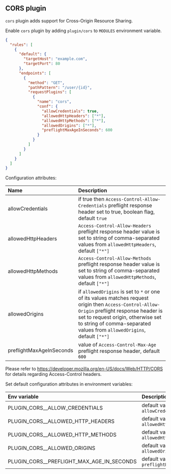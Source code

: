 ## CORS plugin

`cors` plugin adds support for Cross-Origin Resource Sharing.

Enable `cors` plugin by adding `plugin/cors` to `MODULES` environment variable.

```json
{
  "rules": [
    {
      "default": {
        "targetHost": "example.com",
        "targetPort": 80
      },
      "endpoints": [
        {
          "method": "GET",
          "pathPattern": "/user/{id}",
          "requestPlugins": [
            {
              "name": "cors",
              "conf": {
                "allowCredentials": true,
                "allowedHttpHeaders": ["*"],
                "allowedHttpMethods": ["*"],
                "allowedOrigins": ["*"],
                "preflightMaxAgeInSeconds": 600
              }
            }
          ]
        }
      ]
    }
  ]
}
```

Configuration attributes:

| Name                     | Description                                                                                                                                                                                                                                                  |
|:-------------------------|:-------------------------------------------------------------------------------------------------------------------------------------------------------------------------------------------------------------------------------------------------------------|
| allowCredentials         | if true then `Access-Control-Allow-Credentials` preflight response header set to true, boolean flag, default `true`                                                                                                                                           |
| allowedHttpHeaders       | `Access-Control-Allow-Headers` preflight response header value is set to string of comma-separated values from `allowedHttpHeaders`, default `["*"]`                                                                                                          |
| allowedHttpMethods       | `Access-Control-Allow-Methods` preflight response header value is set to string of comma-separated values from `allowedHttpMethods`, default `["*"]`                                                                                                          |
| allowedOrigins           | if `allowedOrigins` is set to `*` or one of its values matches request origin then `Access-Control-Allow-Origin` preflight response header is set to request origin, otherwise set to string of comma-separated values from `allowedOrigins`, default `["*"]` |
| preflightMaxAgeInSeconds | value of `Access-Control-Max-Age` preflight response header, default `600`                                                                                                                                                                                    |

Please refer to https://developer.mozilla.org/en-US/docs/Web/HTTP/CORS for details regarding Access-Control headers.

Set default configuration attributes in environment variables:

| Env variable                              | Description                                  |
|:------------------------------------------|:---------------------------------------------|
| PLUGIN_CORS__ALLOW_CREDENTIALS            | default value of `allowCredentials`          |
| PLUGIN_CORS__ALLOWED_HTTP_HEADERS         | default value of `allowedHttpHeaders`        |
| PLUGIN_CORS__ALLOWED_HTTP_METHODS         | default value of `allowedHttpMethods`        |
| PLUGIN_CORS__ALLOWED_ORIGINS              | default value of `allowedOrigins`            |
| PLUGIN_CORS__PREFLIGHT_MAX_AGE_IN_SECONDS | default value of `preflightMaxAgeInSeconds`  |